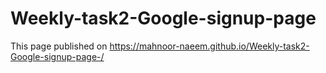 # Weekly-task2-Google-signup-page

This page published on https://mahnoor-naeem.github.io/Weekly-task2-Google-signup-page-/
